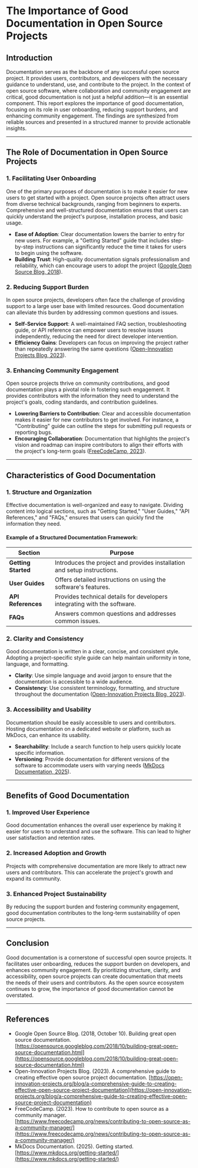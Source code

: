 # The Importance of Good Documentation in Open Source Projects

## Introduction

Documentation serves as the backbone of any successful open source project. It provides users, contributors, and developers with the necessary guidance to understand, use, and contribute to the project. In the context of open source software, where collaboration and community engagement are critical, good documentation is not just a helpful addition—it is an essential component. This report explores the importance of good documentation, focusing on its role in user onboarding, reducing support burdens, and enhancing community engagement. The findings are synthesized from reliable sources and presented in a structured manner to provide actionable insights.

---

## The Role of Documentation in Open Source Projects

### 1. Facilitating User Onboarding

One of the primary purposes of documentation is to make it easier for new users to get started with a project. Open source projects often attract users from diverse technical backgrounds, ranging from beginners to experts. Comprehensive and well-structured documentation ensures that users can quickly understand the project's purpose, installation process, and basic usage.

- **Ease of Adoption**: Clear documentation lowers the barrier to entry for new users. For example, a "Getting Started" guide that includes step-by-step instructions can significantly reduce the time it takes for users to begin using the software.
- **Building Trust**: High-quality documentation signals professionalism and reliability, which can encourage users to adopt the project ([Google Open Source Blog, 2018](https://opensource.googleblog.com/2018/10/building-great-open-source-documentation.html)).

### 2. Reducing Support Burden

In open source projects, developers often face the challenge of providing support to a large user base with limited resources. Good documentation can alleviate this burden by addressing common questions and issues.

- **Self-Service Support**: A well-maintained FAQ section, troubleshooting guide, or API reference can empower users to resolve issues independently, reducing the need for direct developer intervention.
- **Efficiency Gains**: Developers can focus on improving the project rather than repeatedly answering the same questions ([Open-Innovation Projects Blog, 2023](https://open-innovation-projects.org/blog/a-comprehensive-guide-to-creating-effective-open-source-project-documentation)).

### 3. Enhancing Community Engagement

Open source projects thrive on community contributions, and good documentation plays a pivotal role in fostering such engagement. It provides contributors with the information they need to understand the project's goals, coding standards, and contribution guidelines.

- **Lowering Barriers to Contribution**: Clear and accessible documentation makes it easier for new contributors to get involved. For instance, a "Contributing" guide can outline the steps for submitting pull requests or reporting bugs.
- **Encouraging Collaboration**: Documentation that highlights the project's vision and roadmap can inspire contributors to align their efforts with the project's long-term goals ([FreeCodeCamp, 2023](https://www.freecodecamp.org/news/contributing-to-open-source-as-a-community-manager/)).

---

## Characteristics of Good Documentation

### 1. Structure and Organization

Effective documentation is well-organized and easy to navigate. Dividing content into logical sections, such as "Getting Started," "User Guides," "API References," and "FAQs," ensures that users can quickly find the information they need.

#### Example of a Structured Documentation Framework:

| **Section**         | **Purpose**                                                                 |
|----------------------|-----------------------------------------------------------------------------|
| **Getting Started**  | Introduces the project and provides installation and setup instructions.   |
| **User Guides**      | Offers detailed instructions on using the software's features.             |
| **API References**   | Provides technical details for developers integrating with the software.   |
| **FAQs**             | Answers common questions and addresses common issues.                      |

### 2. Clarity and Consistency

Good documentation is written in a clear, concise, and consistent style. Adopting a project-specific style guide can help maintain uniformity in tone, language, and formatting.

- **Clarity**: Use simple language and avoid jargon to ensure that the documentation is accessible to a wide audience.
- **Consistency**: Use consistent terminology, formatting, and structure throughout the documentation ([Open-Innovation Projects Blog, 2023](https://open-innovation-projects.org/blog/a-comprehensive-guide-to-creating-effective-open-source-project-documentation)).

### 3. Accessibility and Usability

Documentation should be easily accessible to users and contributors. Hosting documentation on a dedicated website or platform, such as MkDocs, can enhance its usability.

- **Searchability**: Include a search function to help users quickly locate specific information.
- **Versioning**: Provide documentation for different versions of the software to accommodate users with varying needs ([MkDocs Documentation, 2025](https://www.mkdocs.org/getting-started/)).

---

## Benefits of Good Documentation

### 1. Improved User Experience

Good documentation enhances the overall user experience by making it easier for users to understand and use the software. This can lead to higher user satisfaction and retention rates.

### 2. Increased Adoption and Growth

Projects with comprehensive documentation are more likely to attract new users and contributors. This can accelerate the project's growth and expand its community.

### 3. Enhanced Project Sustainability

By reducing the support burden and fostering community engagement, good documentation contributes to the long-term sustainability of open source projects.

---

## Conclusion

Good documentation is a cornerstone of successful open source projects. It facilitates user onboarding, reduces the support burden on developers, and enhances community engagement. By prioritizing structure, clarity, and accessibility, open source projects can create documentation that meets the needs of their users and contributors. As the open source ecosystem continues to grow, the importance of good documentation cannot be overstated.

---

## References

- Google Open Source Blog. (2018, October 10). Building great open source documentation. [https://opensource.googleblog.com/2018/10/building-great-open-source-documentation.html](https://opensource.googleblog.com/2018/10/building-great-open-source-documentation.html)
- Open-Innovation Projects Blog. (2023). A comprehensive guide to creating effective open source project documentation. [https://open-innovation-projects.org/blog/a-comprehensive-guide-to-creating-effective-open-source-project-documentation](https://open-innovation-projects.org/blog/a-comprehensive-guide-to-creating-effective-open-source-project-documentation)
- FreeCodeCamp. (2023). How to contribute to open source as a community manager. [https://www.freecodecamp.org/news/contributing-to-open-source-as-a-community-manager/](https://www.freecodecamp.org/news/contributing-to-open-source-as-a-community-manager/)
- MkDocs Documentation. (2025). Getting started. [https://www.mkdocs.org/getting-started/](https://www.mkdocs.org/getting-started/)